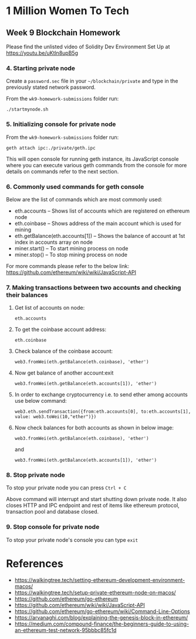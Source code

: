 # 1 Million Women To Tech

## Week 9 Blockchain Homework

Please find the unlisted video of Solidity Dev Environment Set Up at https://youtu.be/uKtln8upB5g

### 4. Starting private node

Create a `password.sec` file in your `~/blockchain/private` and type in the previously stated network password.

From the `wk9-homework-submissions` folder run:

`./startmynode.sh`

### 5. Initializing console for private node

From the `wk9-homework-submissions` folder run:

`geth attach ipc:./private/geth.ipc`

This will open console for running geth instance, its JavaScript console where you can execute various geth commands from the console for more details on commands refer to the next section.

### 6. Commonly used commands for geth console

Below are the list of commands which are most commonly used:
  * eth.accounts – Shows list of accounts which are registered on ethereum node
  * eth.coinbase – Shows address of the main account which is used for mining
  * eth.getBalance(eth.accounts[1]) – Shows the balance of account at 1st index in accounts array on node
  * miner.start() – To start mining process on node
  * miner.stop() – To stop mining process on node

For more commands please refer to the below link:
https://github.com/ethereum/wiki/wiki/JavaScript-API

### 7. Making transactions between two accounts and checking their balances

1. Get list of accounts on node:

   `eth.accounts`

1. To get the coinbase account address:

   `eth.coinbase`

1. Check balance of the coinbase account:

   `web3.fromWei(eth.getBalance(eth.coinbase), 'ether')`

1. Now get balance of another account:exit

   `web3.fromWei(eth.getBalance(eth.accounts[1]), 'ether')`

1. In order to exchange cryptocurrency i.e. to send ether among accounts use below command:

   `web3.eth.sendTransaction({from:eth.accounts[0], to:eth.accounts[1], value: web3.toWei(10,"ether")})`

1. Now check balances for both accounts as shown in below image:

   `web3.fromWei(eth.getBalance(eth.coinbase), 'ether')`

   and

   `web3.fromWei(eth.getBalance(eth.accounts[1]), 'ether')`

### 8. Stop private node

To stop your private node you can press `Ctrl + C`

Above command will interrupt and start shutting down private node.
It also closes HTTP and IPC endpoint and rest of items like ethereum protocol, transaction pool and database closed.

### 9. Stop console for private node

To stop your private node's console you can type `exit`

# References
* https://walkingtree.tech/setting-ethereum-development-environment-macos/
* https://walkingtree.tech/setup-private-ethereum-node-on-macos/
* https://github.com/ethereum/go-ethereum
* https://github.com/ethereum/wiki/wiki/JavaScript-API
* https://github.com/ethereum/go-ethereum/wiki/Command-Line-Options
* https://arvanaghi.com/blog/explaining-the-genesis-block-in-ethereum/
* https://medium.com/compound-finance/the-beginners-guide-to-using-an-ethereum-test-network-95bbbc85fc1d